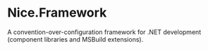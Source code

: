 # Nice.Framework
A convention-over-configuration framework for .NET development (component libraries and MSBuild extensions).
